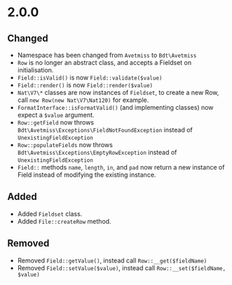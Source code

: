 2.0.0
=====

## Changed

* Namespace has been changed from `Avetmiss` to `Bdt\Avetmiss`
* `Row` is no longer an abstract class, and accepts a Fieldset on initialisation.
* `Field::isValid()` is now `Field::validate($value)`
* `Field::render()` is now `Field::render($value)`
* `Nat\V7\*` classes are now instances of `Fieldset`, to create a new Row, call
  `new Row(new Nat\V7\Nat120)` for example.
* `FormatInterface::isFormatValid()` (and implementing classes) now expect a `$value` argument.
* `Row::getField` now throws `Bdt\Avetmiss\Exceptions\FieldNotFoundException` instead of `UnexistingFieldException`
* `Row::populateFields` now throws `Bdt\Avetmiss\Exceptions\EmptyRowException` instead of `UnexistingFieldException`
* `Field::` methods `name`, `length`, `in`, and `pad` now return a new instance of Field instead of modifying the existing instance.

## Added

* Added `Fieldset` class.
* Added `File::createRow` method.

## Removed

* Removed `Field::getValue()`, instead call `Row::__get($fieldName)`
* Removed `Field::setValue($value)`, instead call `Row::__set($fieldName, $value)`